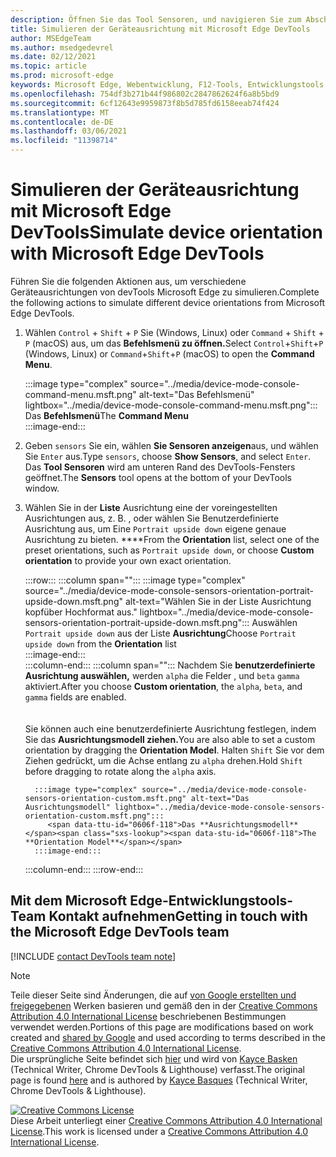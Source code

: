 ```yaml
---
description: Öffnen Sie das Tool Sensoren, und navigieren Sie zum Abschnitt Ausrichtung.
title: Simulieren der Geräteausrichtung mit Microsoft Edge DevTools
author: MSEdgeTeam
ms.author: msedgedevrel
ms.date: 02/12/2021
ms.topic: article
ms.prod: microsoft-edge
keywords: Microsoft Edge, Webentwicklung, F12-Tools, Entwicklungstools
ms.openlocfilehash: 754df3b271b44f986802c2847862624f6a8b5bd9
ms.sourcegitcommit: 6cf12643e9959873f8b5d785fd6158eeab74f424
ms.translationtype: MT
ms.contentlocale: de-DE
ms.lasthandoff: 03/06/2021
ms.locfileid: "11398714"
---
```

<!-- Copyright Kayce Basques 

   Licensed under the Apache License, Version 2.0 (the "License");
   you may not use this file except in compliance with the License.
   You may obtain a copy of the License at

       https://www.apache.org/licenses/LICENSE-2.0

   Unless required by applicable law or agreed to in writing, software
   distributed under the License is distributed on an "AS IS" BASIS,
   WITHOUT WARRANTIES OR CONDITIONS OF ANY KIND, either express or implied.
   See the License for the specific language governing permissions and
   limitations under the License.  -->

# <a name="simulate-device-orientation-with-microsoft-edge-devtools"></a><span data-ttu-id="0606f-104">Simulieren der Geräteausrichtung mit Microsoft Edge DevTools</span><span class="sxs-lookup"><span data-stu-id="0606f-104">Simulate device orientation with Microsoft Edge DevTools</span></span>  

<span data-ttu-id="0606f-105">Führen Sie die folgenden Aktionen aus, um verschiedene Geräteausrichtungen von devTools Microsoft Edge zu simulieren.</span><span class="sxs-lookup"><span data-stu-id="0606f-105">Complete the following actions to simulate different device orientations from Microsoft Edge DevTools.</span></span>  

<!--todo: update device orientation section when available -->  

1.  <span data-ttu-id="0606f-106">Wählen `Control` + `Shift` + `P` Sie \(Windows, Linux\) oder `Command` + `Shift` + `P` \(macOS\) aus, um das **Befehlsmenü zu öffnen.**</span><span class="sxs-lookup"><span data-stu-id="0606f-106">Select `Control`+`Shift`+`P` \(Windows, Linux\) or `Command`+`Shift`+`P` \(macOS\) to open the **Command Menu**.</span></span>  
    
    :::image type="complex" source="../media/device-mode-console-command-menu.msft.png" alt-text="Das Befehlsmenü" lightbox="../media/device-mode-console-command-menu.msft.png":::
       <span data-ttu-id="0606f-108">Das **Befehlsmenü**</span><span class="sxs-lookup"><span data-stu-id="0606f-108">The **Command Menu**</span></span>  
    :::image-end:::  
    
1.  <span data-ttu-id="0606f-109">Geben `sensors` Sie ein, wählen **Sie Sensoren anzeigen**aus, und wählen Sie `Enter` aus.</span><span class="sxs-lookup"><span data-stu-id="0606f-109">Type `sensors`, choose **Show Sensors**, and select `Enter`.</span></span>  <span data-ttu-id="0606f-110">Das **Tool Sensoren** wird am unteren Rand des DevTools-Fensters geöffnet.</span><span class="sxs-lookup"><span data-stu-id="0606f-110">The **Sensors** tool opens at the bottom of your DevTools window.</span></span>  
1.  <span data-ttu-id="0606f-111">Wählen Sie in der **Liste** Ausrichtung eine der voreingestellten Ausrichtungen aus, z. B. , oder wählen Sie Benutzerdefinierte Ausrichtung aus, um Eine `Portrait upside down` eigene genaue Ausrichtung zu bieten. \*\*\*\*</span><span class="sxs-lookup"><span data-stu-id="0606f-111">From the **Orientation** list, select one of the preset orientations, such as `Portrait upside down`, or choose **Custom orientation** to provide your own exact orientation.</span></span>  
    
    :::row:::
       :::column span="":::
          :::image type="complex" source="../media/device-mode-console-sensors-orientation-portrait-upside-down.msft.png" alt-text="Wählen Sie in der Liste Ausrichtung kopfüber Hochformat aus." lightbox="../media/device-mode-console-sensors-orientation-portrait-upside-down.msft.png":::
             <span data-ttu-id="0606f-113">Auswählen `Portrait upside down` aus der Liste **Ausrichtung**</span><span class="sxs-lookup"><span data-stu-id="0606f-113">Choose `Portrait upside down` from the **Orientation** list</span></span>  
          :::image-end:::  
       :::column-end:::
       :::column span="":::
          <span data-ttu-id="0606f-114">Nachdem Sie **benutzerdefinierte Ausrichtung auswählen,** werden `alpha` die Felder , und `beta` `gamma` aktiviert.</span><span class="sxs-lookup"><span data-stu-id="0606f-114">After you choose **Custom orientation**, the `alpha`, `beta`, and `gamma` fields are enabled.</span></span>  
          <!--To understand how each axis works, navigate to [Alpha][alpha], [Beta][beta], and [Gamma][gamma].  -->  
          <!--todo: update links to alpha, beta, and gamma section when available -->  
          <span data-ttu-id="0606f-115">Sie können auch eine benutzerdefinierte Ausrichtung festlegen, indem Sie das **Ausrichtungsmodell ziehen.**</span><span class="sxs-lookup"><span data-stu-id="0606f-115">You are also able to set a custom orientation by dragging the **Orientation Model**.</span></span>  <span data-ttu-id="0606f-116">Halten `Shift` Sie vor dem Ziehen gedrückt, um die Achse entlang zu `alpha` drehen.</span><span class="sxs-lookup"><span data-stu-id="0606f-116">Hold `Shift` before dragging to rotate along the `alpha` axis.</span></span>  
          
          :::image type="complex" source="../media/device-mode-console-sensors-orientation-custom.msft.png" alt-text="Das Ausrichtungsmodell" lightbox="../media/device-mode-console-sensors-orientation-custom.msft.png":::
             <span data-ttu-id="0606f-118">Das **Ausrichtungsmodell**</span><span class="sxs-lookup"><span data-stu-id="0606f-118">The **Orientation Model**</span></span>  
          :::image-end:::  
       :::column-end:::
    :::row-end:::
    
## <a name="getting-in-touch-with-the-microsoft-edge-devtools-team"></a><span data-ttu-id="0606f-119">Mit dem Microsoft Edge-Entwicklungstools-Team Kontakt aufnehmen</span><span class="sxs-lookup"><span data-stu-id="0606f-119">Getting in touch with the Microsoft Edge DevTools team</span></span>  

[!INCLUDE [contact DevTools team note](../includes/contact-devtools-team-note.md)]  

<!-- links -->  

<!--[WebFundamentasNativeHardwareDeviceOrientationIndex]: /web/fundamentals/native-hardware/device-orientation/index "Device Orientation & Motion"  -->  
<!--[WebFundamentasNativeHardwareDeviceOrientationIndexAlpha]: /web/fundamentals/native-hardware/device-orientation/index#alpha "Alpha - Device Orientation & Motion"  -->  
<!--[WebFundamentasNativeHardwareDeviceOrientationIndexBeta]: /web/fundamentals/native-hardware/device-orientation/index#beta "Beta - Device Orientation & Motion"  -->  
<!--[WebFundamentasNativeHardwareDeviceOrientationIndexGamma]: /web/fundamentals/native-hardware/device-orientation/index#gamma "Gamma - Device Orientation & Motion"  -->  

> [!NOTE]
> <span data-ttu-id="0606f-120">Teile dieser Seite sind Änderungen, die auf [von Google erstellten und freigegebenen][GoogleSitePolicies] Werken basieren und gemäß den in der [Creative Commons Attribution 4.0 International License][CCA4IL] beschriebenen Bestimmungen verwendet werden.</span><span class="sxs-lookup"><span data-stu-id="0606f-120">Portions of this page are modifications based on work created and [shared by Google][GoogleSitePolicies] and used according to terms described in the [Creative Commons Attribution 4.0 International License][CCA4IL].</span></span>  
> <span data-ttu-id="0606f-121">Die ursprüngliche Seite befindet sich [hier](https://developers.google.com/web/tools/chrome-devtools/device-mode/orientation) und wird von [Kayce Basken][KayceBasques] \(Technical Writer, Chrome DevTools \& Lighthouse\) verfasst.</span><span class="sxs-lookup"><span data-stu-id="0606f-121">The original page is found [here](https://developers.google.com/web/tools/chrome-devtools/device-mode/orientation) and is authored by [Kayce Basques][KayceBasques] \(Technical Writer, Chrome DevTools \& Lighthouse\).</span></span>  

[![Creative Commons License][CCby4Image]][CCA4IL]  
<span data-ttu-id="0606f-123">Diese Arbeit unterliegt einer [Creative Commons Attribution 4.0 International License][CCA4IL].</span><span class="sxs-lookup"><span data-stu-id="0606f-123">This work is licensed under a [Creative Commons Attribution 4.0 International License][CCA4IL].</span></span>  

[CCA4IL]: https://creativecommons.org/licenses/by/4.0  
[CCby4Image]: https://i.creativecommons.org/l/by/4.0/88x31.png  
[GoogleSitePolicies]: https://developers.google.com/terms/site-policies  
[KayceBasques]: https://developers.google.com/web/resources/contributors/kaycebasques  

